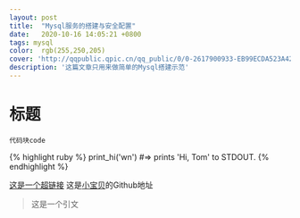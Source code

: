 ```yaml
---
layout: post
title:  "Mysql服务的搭建与安全配置"
date:   2020-10-16 14:05:21 +0800
tags: mysql
color: 	rgb(255,250,205)
cover: 'http://qqpublic.qpic.cn/qq_public/0/0-2617900933-EB99ECDA523A42E46FC6A268DDD63A83/0?fmt=jpg&size=57&h=1244&w=700&ppv=1'
description: '这篇文章只用来做简单的Mysql搭建示范'
---
```


# 标题
`代码块code`

{% highlight ruby %}
print_hi('wn')
#=> prints 'Hi, Tom' to STDOUT.
{% endhighlight %}

[这是一个超链接][这是一个超链接]
这是[小宝贝][小宝贝]的Github地址

>这是一个引文

[这是一个超链接]: https://baidu.com
[小宝贝]:   https://github.com/Menggggg